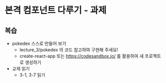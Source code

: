# 본격 컴포넌트 다루기 - 과제

## 복습

- pokedex 스스로 만들어 보기
  - lecture_3/pokedex 의 코드 참고하여 구현해 주세요!
  - create-react-app 또는 https://codesandbox.io/ 를 활용하여 새 프로젝트로 생성하기
- 교재 읽기
  - 3-1, 3-7 읽기
